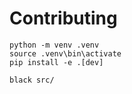 # Contributing

```shell
python -m venv .venv
source .venv\bin\activate
pip install -e .[dev]
```

```shell
black src/
```
